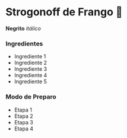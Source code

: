 # Strogonoff de Frango :chicken:

**Negrito**
_itálico_

### Ingredientes

- Ingrediente 1
- Ingrediente 2
- Ingrediente 3
- Ingrediente 4
- Ingrediente 5



### Modo de Preparo

- Etapa 1
- Etapa 2
- Etapa 3
- Etapa 4



